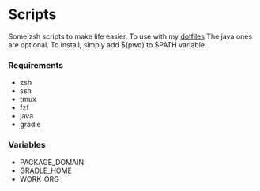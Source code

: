 # Scripts
Some zsh scripts to make life easier. To use with my [dotfiles](https://github.com/rchirinos11/dotfiles)
The java ones are optional.
To install, simply add $(pwd) to $PATH variable.

### Requirements
* zsh
* ssh
* tmux
* fzf
* java
* gradle

### Variables
* PACKAGE_DOMAIN
* GRADLE_HOME
* WORK_ORG

